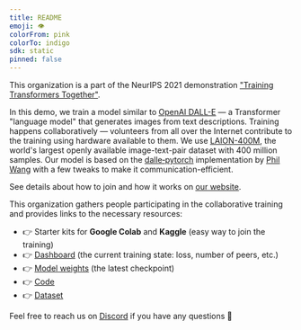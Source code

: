 ```yaml
---
title: README
emoji: 👁
colorFrom: pink
colorTo: indigo
sdk: static
pinned: false
---
```


<!-- The classes below are necessary for correct rendering -->
<div class="lg:col-span-3">
  <p class="mb-2">
    This organization is a part of the NeurIPS 2021 demonstration <u><a href="https://training-transformers-together.github.io/">"Training Transformers Together"</a></u>.
  </p>
  <p class="mb-2">
    In this demo, we train a model similar to <u><a target="_blank" href="https://openai.com/blog/dall-e/">OpenAI DALL-E</a></u> —
    a Transformer "language model" that generates images from text descriptions.
    Training happens collaboratively — volunteers from all over the Internet contribute to the training using hardware available to them.
    We use <u><a target="_blank" href="https://laion.ai/laion-400-open-dataset/">LAION-400M</a></u>,
    the world's largest openly available image-text-pair dataset with 400 million samples. Our model is based on
    the <u><a target="_blank" href="https://github.com/lucidrains/DALLE-pytorch">dalle‑pytorch</a></u> implementation
    by <u><a target="_blank" href="https://github.com/lucidrains">Phil Wang</a></u> with a few tweaks to make it communication-efficient.
  </p>
  <p class="mb-2">
    See details about how to join and how it works on <u><a target="_blank" href="https://training-transformers-together.github.io/">our website</a></u>.
  </p>
  <p class="mb-2">
    This organization gathers people participating in the collaborative training and provides links to the necessary resources:
  </p>
  <ul class="mb-2">
    <li>👉 Starter kits for <b>Google Colab</b> and <b>Kaggle</b> (easy way to join the training)</li>
    <li>👉 <u><a target="_blank" href="https://huggingface.co/spaces/training-transformers-together/Dashboard">Dashboard</a></u> (the current training state: loss, number of peers, etc.)</li>
    <li>👉 <u><a target="_blank" href="https://huggingface.co/training-transformers-together/collaborative-dalle">Model weights</a></u> (the latest checkpoint)</li>
    <li>👉 <u><a target="_blank" href="https://github.com/learning-at-home/dalle-hivemind">Code</a></u></li>
    <li>👉 <u><a target="_blank" href="https://huggingface.co/datasets/laion/laion_100m_vqgan_f8">Dataset</a></u></li>
  </ul>
  <p class="mb-2">
    Feel free to reach us on <u><a target="_blank" href="https://discord.gg/uGugx9zYvN">Discord</a></u> if you have any questions 🙂
  </p>
</div>
